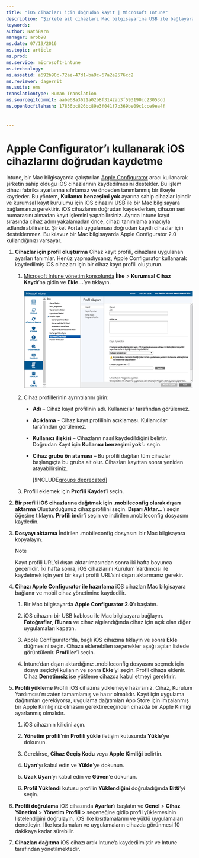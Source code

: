 ```yaml
---
title: "iOS cihazları için doğrudan kayıt | Microsoft Intune"
description: "Şirkete ait cihazları Mac bilgisayarına USB ile bağlayarak önceden yapılandırılmış bir ilkeyle doğrudan kaydetmek için, Apple Configurator aracını kullanın."
keywords: 
author: NathBarn
manager: arob98
ms.date: 07/19/2016
ms.topic: article
ms.prod: 
ms.service: microsoft-intune
ms.technology: 
ms.assetid: a692b90c-72ae-47d1-ba9c-67a2e2576cc2
ms.reviewer: dagerrit
ms.suite: ems
translationtype: Human Translation
ms.sourcegitcommit: aabe68a3621a02b8f3142ab3f593190cc23053dd
ms.openlocfilehash: 17836bc826bc89e3f041f7b369be09c1cce9ea4f


---
```


# Apple Configurator’ı kullanarak iOS cihazlarını doğrudan kaydetme
Intune, bir Mac bilgisayarda çalıştırılan [Apple Configurator](http://go.microsoft.com/fwlink/?LinkId=518017) aracı kullanarak şirketin sahip olduğu iOS cihazlarının kaydedilmesini destekler. Bu işlem cihazı fabrika ayarlarına sıfırlamaz ve önceden tanımlanmış bir ilkeyle kaydeder. Bu yöntem, **Kullanıcı benzeşimi yok** ayarına sahip cihazlar içindir ve kurumsal kayıt kurulumu için iOS cihazını USB ile bir Mac bilgisayara bağlamanızı gerektirir. iOS cihazlarını doğrudan kaydederken, cihazın seri numarasını almadan kayıt işlemini yapabilirsiniz. Ayrıca Intune kayıt sırasında cihaz adını yakalamadan önce, cihazı tanımlama amacıyla adlandırabilirsiniz. Şirket Portalı uygulaması doğrudan kayıtlı cihazlar için desteklenmez. Bu kılavuz bir Mac bilgisayarda Apple Configurator 2.0 kullandığınızı varsayar.

1.  **Cihazlar için profil oluşturma** Cihaz kayıt profili, cihazlara uygulanan ayarları tanımlar. Henüz yapmadıysanız, Apple Configurator kullanarak kaydedilmiş iOS cihazları için bir cihaz kayıt profili oluşturun.

    1.  [Microsoft Intune yönetim konsolunda](http://manage.microsoft.com) **İlke** &gt; **Kurumsal Cihaz Kaydı**’na gidin ve **Ekle…**’ye tıklayın.

        ![Cihaz kayıt profili oluşturma sayfası](../media/pol-sa-corp-enroll.png)

    2.  Cihaz profillerinin ayrıntılarını girin:

        -   **Adı** – Cihaz kayıt profilinin adı. Kullanıcılar tarafından görülemez.

        -   **Açıklama** - Cihaz kayıt profilinin açıklaması. Kullanıcılar tarafından görülemez.

        -   **Kullanıcı ilişkisi** – Cihazların nasıl kaydedildiğini belirtir. Doğrudan Kayıt için **Kullanıcı benzeşimi yok**’u seçin.

        -   **Cihaz grubu ön ataması** – Bu profili dağıtan tüm cihazlar başlangıçta bu gruba ait olur. Cihazları kayıttan sonra yeniden atayabilirsiniz.

            [!INCLUDE[groups deprecated](../includes/group-deprecation.md)]

    3.  Profili eklemek için **Profili Kaydet**’i seçin.

5.  **Bir profili iOS cihazlarına dağıtmak için .mobileconfig olarak dışarı aktarma** Oluşturduğunuz cihaz profilini seçin. **Dışarı Aktar...**’ı seçin öğesine tıklayın. **Profili indir**’i seçin ve indirilen .mobileconfig dosyasını kaydedin.

6.  **Dosyayı aktarma** İndirilen .mobileconfig dosyasını bir Mac bilgisayara kopyalayın.
    > [!NOTE]
    > Kayıt profili URL’si dışarı aktarılmasından sonra iki hafta boyunca geçerlidir. İki hafta sonra, iOS cihazlarını Kurulum Yardımcısı ile kaydetmek için yeni bir kayıt profili URL’sini dışarı aktarmanız gerekir.
7.  **Cihazı Apple Configurator ile hazırlama** iOS cihazları Mac bilgisayara bağlanır ve mobil cihaz yönetimine kaydedilir.

    1.  Bir Mac bilgisayarda **Apple Configurator 2.0**'ı başlatın.

    2.  iOS cihazını bir USB kablosu ile Mac bilgisayara bağlayın. **Fotoğraflar**, **iTunes** ve cihaz algılandığında cihaz için açık olan diğer uygulamaları kapatın.

    3.  Apple Configurator’da, bağlı iOS cihazına tıklayın ve sonra **Ekle** düğmesini seçin. Cihaza eklenebilen seçenekler aşağı açılan listede görüntülenir. **Profiller**’i seçin.

    4.  Intune’dan dışarı aktardığınız .mobileconfig dosyasını seçmek için dosya seçiciyi kullanın ve sonra **Ekle**’yi seçin. Profil cihaza eklenir.  Cihaz **Denetimsiz** ise yükleme cihazda kabul etmeyi gerektirir.

8.  **Profili yükleme** Profili iOS cihazına yüklemeye hazırsınız. Cihaz, Kurulum Yardımcısı’nı zaten tamamlamış ve hazır olmalıdır.  Kayıt için uygulama dağıtımları gerekiyorsa, uygulama dağıtımları App Store için imzalanmış bir Apple Kimliğiniz olmasını gerektireceğinden cihazda bir Apple Kimliği ayarlanmış olmalıdır.

    1.  iOS cihazının kilidini açın.

    2.  **Yönetim profili**’nin **Profili yükle** iletişim kutusunda **Yükle**’ye dokunun.

    3.  Gerekirse, **Cihaz Geçiş Kodu** veya **Apple Kimliği** belirtin.

    4.  **Uyarı**’yı kabul edin ve **Yükle**’ye dokunun.

    5.  **Uzak Uyarı**’yı kabul edin ve **Güven**’e dokunun.

    6.  **Profil Yüklendi** kutusu profilin **Yüklendiğini** doğruladığında **Bitti**’yi seçin.

9. **Profili doğrulama**
    iOS cihazında **Ayarlar**’ı başlatın ve **Genel** &gt; **Cihaz Yönetimi** &gt; **Yönetim Profili** &gt; seçeneğine gidip profil yüklemesinin listelendiğini doğrulayın, iOS ilke kısıtlamalarını ve yüklü uygulamaları denetleyin. İlke kısıtlamaları ve uygulamaların cihazda görünmesi 10 dakikaya kadar sürebilir.

10. **Cihazları dağıtma** iOS cihazı artık Intune’a kaydedilmiştir ve Intune tarafından yönetilmektedir.



<!--HONumber=Aug16_HO1-->


